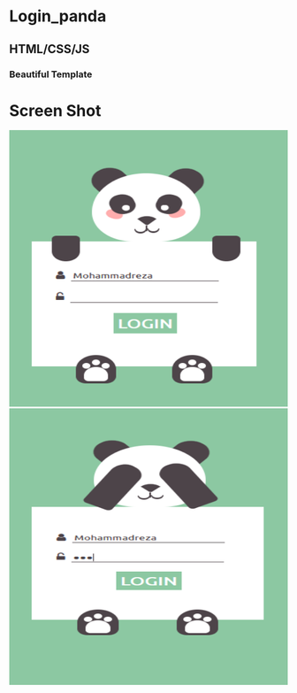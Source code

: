 # Login_panda
<h2>HTML/CSS/JS</h2>
<h3>Beautiful Template</h3>
<h1>Screen Shot</h1>
<img
  src="/screen/img1.png"
  alt="Screen Shot 1 "
  title="Screen Shot 1 "
  style="display: inline-block; margin: 0 auto; height: 500px; width: 800px">
  <img
  src="/screen/img2.png"
  alt="Screen Shot 2 "
  title="Screen Shot 2 "
  style="display: inline-block; margin: 0 auto; height: 500px; width: 800px">
